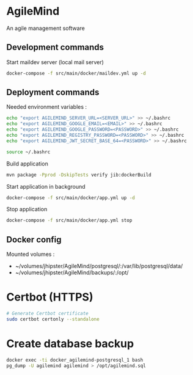 # AgileMind

An agile management software

## Development commands

Start maildev server (local mail server)

```bash
docker-compose -f src/main/docker/maildev.yml up -d
```

## Deployment commands

Needed environment variables :

```bash
echo "export AGILEMIND_SERVER_URL=<SERVER_URL>" >> ~/.bashrc
echo "export AGILEMIND_GOOGLE_EMAIL=<EMAIL>" >> ~/.bashrc
echo "export AGILEMIND_GOOGLE_PASSWORD=<PASSWORD>" >> ~/.bashrc
echo "export AGILEMIND_REGISTRY_PASSWORD=<PASSWORD>" >> ~/.bashrc
echo "export AGILEMIND_JWT_SECRET_BASE_64=<PASSWORD>" >> ~/.bashrc

source ~/.bashrc
```

Build application

```bash
mvn package -Pprod -DskipTests verify jib:dockerBuild
```

Start application in background

```bash
docker-compose -f src/main/docker/app.yml up -d
```

Stop application

```bash
docker-compose -f src/main/docker/app.yml stop
```

## Docker config

Mounted volumes :

- ~/volumes/jhipster/AgileMind/postgresql/:/var/lib/postgresql/data/
- ~/volumes/jhipster/AgileMind/backups/:/opt/

# Certbot (HTTPS)

```bash
# Generate Certbot certificate
sudo certbot certonly --standalone
```

# Create database backup

```bash
docker exec -ti docker_agilemind-postgresql_1 bash
pg_dump -U agilemind agilemind > /opt/agilemind.sql
```

